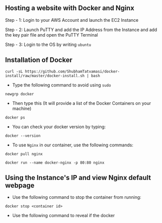 ## Hosting a website with Docker and Nginx

Step - 1: Login to your AWS Account and launch the EC2 Instance

Step - 2: Launch PuTTY and add the IP Address from the Instance and add the key pair file and open the PuTTY Terminal

Step - 3: Login to the OS by writing `ubuntu`

## Installation of Docker

```
curl -sL https://github.com/ShubhamTatvamasi/docker-install/raw/master/docker-install.sh | bash
```

- Type the following command to avoid using `sudo` 

```
newgrp docker
```

- Then type this (It will provide a list of the Docker Containers on your machine)

```
docker ps
```

- You can check your docker version by typing:

```
docker --version
```

- To use `Nginx` in our container, use the following commands:

```
docker pull nginx
```

```
docker run --name docker-nginx -p 80:80 nginx
```

## Using the Instance's IP and view Nginx default webpage

- Use the following command to stop the container from running:

```
docker stop <container id>
```

- Use the following command to reveal if the docker 
